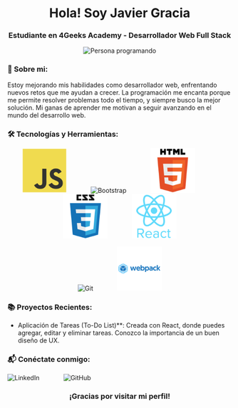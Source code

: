 <h1 align="center">Hola! Soy Javier Gracia</h1>
<h3 align="center">Estudiante en 4Geeks Academy - Desarrollador Web Full Stack</h3>

<p align="center">
  <!-- Reemplaza el siguiente enlace con una imagen de una persona programando -->
  <img src="https://cdn-icons-png.flaticon.com/512/3271/3271001.png" alt="Persona programando" width="200"/>
</p>

###  🎯 Sobre mi:
Estoy mejorando mis habilidades como desarrollador web, enfrentando nuevos retos que me ayudan a crecer. La programación me encanta porque me permite resolver problemas todo el tiempo, y siempre busco la mejor solución. Mi ganas de aprender me motivan a seguir avanzando en el mundo del desarrollo web.

### 🛠 Tecnologías y Herramientas:
<p align="center">
  <!-- Primera fila de tecnologías y herramientas con sus logos -->
  <a href="https://developer.mozilla.org/es/docs/Web/JavaScript" target="_blank" style="text-decoration: none; margin-right: 50px; display: inline-block;">
    <img src="https://raw.githubusercontent.com/devicons/devicon/master/icons/javascript/javascript-original.svg" alt="JavaScript" width="100" height="100"/>
  </a>
  <a href="https://getbootstrap.com" target="_blank" style="text-decoration: none; margin-right: 50px; display: inline-block;">
    <img src="https://brandlogos.net/wp-content/uploads/2021/09/bootstrap-logo.png" alt="Bootstrap" width="110" height="110"/>
  </a>
  <a href="https://www.w3.org/html/" target="_blank" style="text-decoration: none; margin-right: 50px; display: inline-block;">
    <img src="https://raw.githubusercontent.com/devicons/devicon/master/icons/html5/html5-original-wordmark.svg" alt="HTML5" width="100" height="100"/>
  </a>
  <a href="https://www.w3schools.com/css/" target="_blank" style="text-decoration: none; margin-right: 50px; display: inline-block;">
    <img src="https://raw.githubusercontent.com/devicons/devicon/master/icons/css3/css3-original-wordmark.svg" alt="CSS3" width="100" height="100"/>
  </a>
  <a href="https://reactjs.org/" target="_blank" style="text-decoration: none; display: inline-block;">
    <img src="https://raw.githubusercontent.com/devicons/devicon/master/icons/react/react-original-wordmark.svg" alt="React" width="100" height="100"/>
  </a>
</p>

<p align="center">
  <!-- Segunda fila de tecnologías y herramientas con sus logos -->
  <a href="https://git-scm.com/" target="_blank" style="text-decoration: none; margin-right: 50px; display: inline-block;">
    <img src="https://www.vectorlogo.zone/logos/git-scm/git-scm-icon.svg" alt="Git" width="100" height="100"/>
  </a>
  <a href="https://webpack.js.org" target="_blank" style="text-decoration: none; display: inline-block;">
    <img src="https://raw.githubusercontent.com/devicons/devicon/master/icons/webpack/webpack-original-wordmark.svg" alt="Webpack" width="100" height="100"/>
  </a>
</p>

### 📚 Proyectos Recientes:
- Aplicación de Tareas (To-Do List)**: Creada con React, donde puedes agregar, editar y eliminar tareas. Conozco la importancia de un buen diseño de UX.

### 📬 Conéctate conmigo:
<p align="left">
  <!-- Separamos los iconos de LinkedIn y GitHub -->
  <a href="https://www.linkedin.com/in/javier-a-gracia-v" target="_blank" style="text-decoration: none; margin-right: 50px; display: inline-block;">
    <img src="https://raw.githubusercontent.com/rahuldkjain/github-profile-readme-generator/master/src/images/icons/Social/linked-in-alt.svg" alt="LinkedIn" height="40" width="40"/>
  </a>
  <a href="https://github.com/javiergracia47" target="_blank" style="text-decoration: none; display: inline-block;">
    <img src="https://raw.githubusercontent.com/rahuldkjain/github-profile-readme-generator/master/src/images/icons/Social/github.svg" alt="GitHub" height="40" width="40"/>
  </a>
</p>

<h3 align="center">¡Gracias por visitar mi perfil!</h3>

